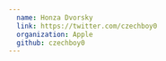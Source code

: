 ```yaml
---
  name: Honza Dvorsky
  link: https://twitter.com/czechboy0
  organization: Apple
  github: czechboy0
---
```

